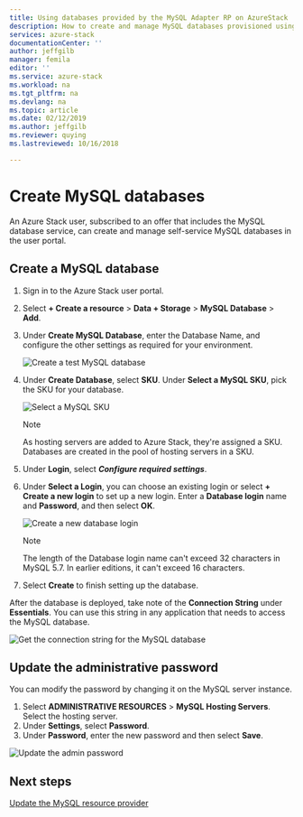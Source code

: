 ```yaml
---
title: Using databases provided by the MySQL Adapter RP on AzureStack | Microsoft Docs
description: How to create and manage MySQL databases provisioned using the MySQL Adapter Resource Provider
services: azure-stack
documentationCenter: ''
author: jeffgilb
manager: femila
editor: ''
ms.service: azure-stack
ms.workload: na
ms.tgt_pltfrm: na
ms.devlang: na
ms.topic: article
ms.date: 02/12/2019
ms.author: jeffgilb
ms.reviewer: quying
ms.lastreviewed: 10/16/2018

---
```


# Create MySQL databases
An Azure Stack user, subscribed to an offer that includes the MySQL database service, can create and manage self-service MySQL databases in the user portal.

## Create a MySQL database

1. Sign in to the Azure Stack user portal.
2. Select **+ Create a resource** > **Data + Storage** > **MySQL Database** > **Add**.
3. Under **Create MySQL Database**, enter the Database Name, and configure the other settings as required for your environment.

    ![Create a test MySQL database](./media/azure-stack-mysql-rp-deploy/mysql-create-db.png)

4. Under **Create Database**, select **SKU**. Under **Select a MySQL SKU**, pick the SKU for your database.

    ![Select a MySQL SKU](./media/azure-stack-mysql-rp-deploy/mysql-select-sku.png)

    >[!Note]
    >As hosting servers are added to Azure Stack, they're assigned a SKU. Databases are created in the pool of hosting servers in a SKU.

5. Under **Login**, select ***Configure required settings***.
6. Under **Select a Login**, you can choose an existing login or select **+ Create a new login** to set up a new login.  Enter a **Database login** name and **Password**, and then select **OK**.

    ![Create a new database login](./media/azure-stack-mysql-rp-deploy/create-new-login.png)

    >[!NOTE]
    >The length of the Database login name can't exceed 32 characters in MySQL 5.7. In earlier editions, it can't exceed 16 characters.

7. Select **Create** to finish setting up the database.

After the database is deployed, take note of the **Connection String** under **Essentials**. You can use this string in any application that needs to access the MySQL database.

![Get the connection string for the MySQL database](./media/azure-stack-mysql-rp-deploy/mysql-db-created.png)

## Update the administrative password

You can modify the password by changing it on the MySQL server instance.

1. Select **ADMINISTRATIVE RESOURCES** > **MySQL Hosting Servers**. Select the hosting server.
2. Under **Settings**, select **Password**.
3. Under **Password**, enter the new password and then select **Save**.

![Update the admin password](./media/azure-stack-mysql-rp-deploy/mysql-update-password.png)

## Next steps

[Update the MySQL resource provider](azure-stack-mysql-resource-provider-update.md)
